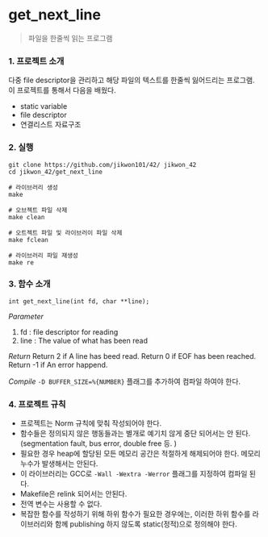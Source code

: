 # get_next_line

> 파일을 한줄씩 읽는 프로그램


### 1. 프로젝트 소개
다중 file descriptor을 관리하고 해당 파일의 텍스트를 한줄씩 잃어드리는 프로그램.
이 프로젝트를 통해서 다음을 배웠다. 
* static variable
* file descriptor
* 연결리스트 자료구조


### 2. 실행
```shell
git clone https://github.com/jikwon101/42/ jikwon_42
cd jikwon_42/get_next_line

# 라이브러리 생성
make

# 오브젝트 파일 삭제
make clean

# 오트젝트 파일 및 라이브러이 파일 삭제
make fclean

# 라이브러리 파일 재생성
make re
```
 

### 3. 함수 소개
```
int get_next_line(int fd, char **line);
```
*Parameter*
1. fd : file descriptor for reading
2. line : The value of what has been read

*Return*
Return 2 if A line has beed read.
Return 0 if EOF has been reached.
Return -1 if An error happend.

*Compile*
`-D BUFFER_SIZE=%{NUMBER}` 플래그를 추가하여 컴파일 하여야 한다.



### 4. 프로젝트 규칙

- 프로젝트는 Norm 규칙에 맞춰 작성되어야 한다.
- 함수들은 정의되지 않은 행동들과는 별개로 예기치 않게 중단 되어서는 안 된다. (segmentation fault, bus error, double free 등. )
- 필요한 경우 heap에 할당된 모든 메모리 공간은 적절하게 해제되어야 한다. 메모리 누수가 발생해서는 안된다. 
- 이 라이브러리는 GCC로 `-Wall -Wextra -Werror` 플래그를 지정하여 컴파일 된다. 
- Makefile은 relink 되어서는 안된다. 
- 전역 변수는 사용할 수 없다.
- 복잡한 함수를 작성하기 위해 하위 함수가 필요한 경우에는, 이러한 하위 함수를 라이브러리와 함께 publishing 하지 않도록 static(정적)으로 정의해야 한다.
